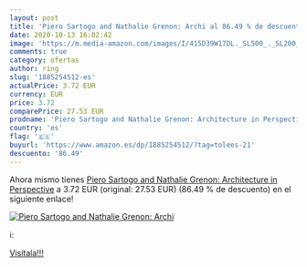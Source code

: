 ```yaml
---
layout: post
title: 'Piero Sartogo and Nathalie Grenon: Archi al 86.49 % de descuento'
date: 2020-10-13 16:02:42
image: 'https://m.media-amazon.com/images/I/415D39W17DL._SL500_._SL200_.gif'
comments: true
category: ofertas
author: ring
slug: '1885254512-es'
actualPrice: 3.72 EUR
currency: EUR
price: 3.72
comparePrice: 27.53 EUR
prodname: 'Piero Sartogo and Nathalie Grenon: Architecture in Perspective'
country: 'es'
flag: '🇪🇸'
buyurl: 'https://www.amazon.es/dp/1885254512/?tag=tolees-21'
descuento: '86.49'
---
```


Ahora mismo tienes [Piero Sartogo and Nathalie Grenon: Architecture in Perspective](https://www.amazon.es/dp/1885254512/?tag=tolees-21) a 3.72 EUR (original: 27.53 EUR) (86.49 %  de descuento) en el siguiente enlace!

[![Piero Sartogo and Nathalie Grenon: Archi](https://m.media-amazon.com/images/I/415D39W17DL._SL500_._SL200_.gif)](https://www.amazon.es/dp/1885254512/?tag=tolees-21)

ℹ️:


[Visítala!!!](https://www.amazon.es/dp/1885254512/?tag=tolees-21)
